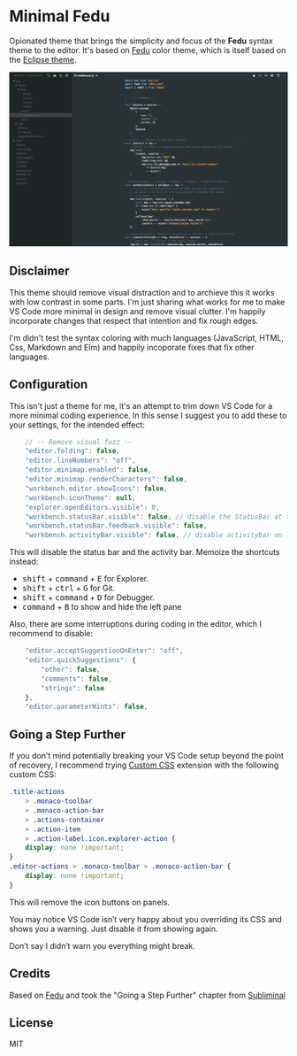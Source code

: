 # Minimal Fedu

Opionated theme that brings the simplicity and focus of the **Fedu** syntax theme to the editor. It's based on [Fedu](https://marketplace.visualstudio.com/items?itemName=Mustanaamio.theme-fedu) color theme, which is itself based on the [Eclipse theme](http://www.eclipsecolorthemes.org/?view=theme&id=30389).

![Screenshot](screenshot.png)

## Disclaimer

This theme should remove visual distraction and to archieve this it works with low contrast in some parts. I'm just sharing what works for me to make VS Code more minimal in design and remove visual clutter. I'm happily incorporate changes that respect that intention and fix rough edges.

I'm didn't test the syntax coloring with much languages (JavaScript, HTML, Css, Markdown and Elm) and happily incoporate fixes that fix other languages.

## Configuration

This isn't just a theme for me, it's an attempt to trim down VS Code for a more minimal coding experience. In this sense I suggest you to add these to your settings, for the intended effect:

```js
    // -- Remove visual fuzz --
    "editor.folding": false,
    "editor.lineNumbers": "off",
    "editor.minimap.enabled": false,
    "editor.minimap.renderCharacters": false,
    "workbench.editor.showIcons": false,
    "workbench.iconTheme": null,
    "explorer.openEditors.visible": 0,
    "workbench.statusBar.visible": false, // disable the StatusBar at the bottom
    "workbench.statusBar.feedback.visible": false,
    "workbench.activityBar.visible": false, // disable activitybar on left side
```

This will disable the status bar and the activity bar. Memoize the shortcuts instead:

*   <kbd>shift</kbd> + <kbd>command</kbd> + <kbd>E</kbd> for Explorer.
*   <kbd>shift</kbd> + <kbd>ctrl</kbd> + <kbd>G</kbd> for Git.
*   <kbd>shift</kbd> + <kbd>command</kbd> + <kbd>D</kbd> for Debugger.
*   <kbd>command</kbd> + <kbd>B</kbd> to show and hide the left pane

Also, there are some interruptions during coding in the editor, which I recommend to disable:

```js
    "editor.acceptSuggestionOnEnter": "off",
    "editor.quickSuggestions": {
        "other": false,
        "comments": false,
        "strings": false
    },
    "editor.parameterHints": false,
```

## Going a Step Further

If you don’t mind potentially breaking your VS Code setup beyond the point of recovery, I recommend trying [Custom CSS](https://marketplace.visualstudio.com/items?itemName=be5invis.vscode-custom-css) extension with the following custom CSS:

```css
.title-actions
    > .monaco-toolbar
    > .monaco-action-bar
    > .actions-container
    > .action-item
    > .action-label.icon.explorer-action {
    display: none !important;
}
.editor-actions > .monaco-toolbar > .monaco-action-bar {
    display: none !important;
}
```

This will remove the icon buttons on panels.

You may notice VS Code isn’t very happy about you overriding its CSS and shows you a warning. Just disable it from showing again.

Don’t say I didn’t warn you everything might break.

## Credits

Based on [Fedu](https://marketplace.visualstudio.com/items?itemName=Mustanaamio.theme-fedu) and took the "Going a Step Further" chapter from [Subliminal](https://github.com/gaearon/subliminal/blob/master/README.md)

## License

MIT
